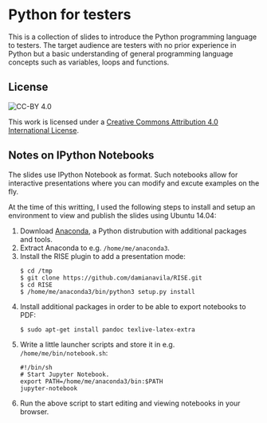 Python for testers
==================

This is a collection of slides to introduce the Python programming language
to testers. The target audience are testers with no prior experience in
Python but a basic understanding of general programming language concepts
such as variables, loops and functions.


License
-------

![CC-BY 4.0](https://i.creativecommons.org/l/by/4.0/88x31.png)

This work is licensed under a 
[Creative Commons Attribution 4.0 International License](http://creativecommons.org/licenses/by/4.0/).


Notes on IPython Notebooks
--------------------------

The slides use IPython Notebook as format. Such notebooks allow for
interactive presentations where you can modify and excute examples on the
fly.

At the time of this writting, I used the following steps to install and setup
an environment to view and publish the slides using Ubuntu 14.04:

1. Download [Anaconda](https://www.continuum.io/downloads), a Python
   distrubution with additional packages and tools.
2. Extract Anaconda to e.g. `/home/me/anaconda3`.
3. Install the RISE plugin to add a presentation mode:
   ```
   $ cd /tmp
   $ git clone https://github.com/damianavila/RISE.git
   $ cd RISE
   $ /home/me/anaconda3/bin/python3 setup.py install
   ```
3. Install additional packages in order to be able to export notebooks to
   PDF:
   ```
   $ sudo apt-get install pandoc texlive-latex-extra
   ```
4. Write a little launcher scripts and store it in e.g. `/home/me/bin/notebook.sh`:
   ```
   #!/bin/sh
   # Start Jupyter Notebook.
   export PATH=/home/me/anaconda3/bin:$PATH
   jupyter-notebook
   ```
5. Run the above script to start editing and viewing notebooks in your browser.
